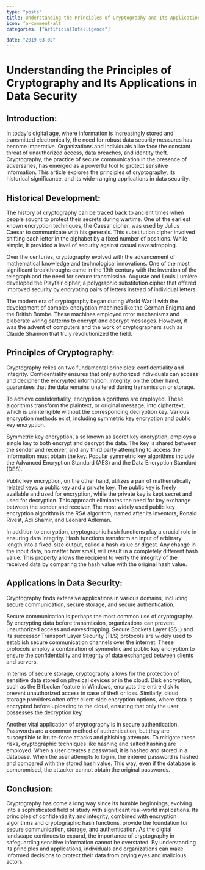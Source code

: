 ```yaml
---
type: "posts"
title: Understanding the Principles of Cryptography and Its Applications in Data Security
icon: fa-comment-alt
categories: ["ArtificialIntelligence"]

date: "2019-03-02"
---
```




# Understanding the Principles of Cryptography and Its Applications in Data Security

## Introduction:

In today's digital age, where information is increasingly stored and transmitted electronically, the need for robust data security measures has become imperative. Organizations and individuals alike face the constant threat of unauthorized access, data breaches, and identity theft. Cryptography, the practice of secure communication in the presence of adversaries, has emerged as a powerful tool to protect sensitive information. This article explores the principles of cryptography, its historical significance, and its wide-ranging applications in data security.

## Historical Development:

The history of cryptography can be traced back to ancient times when people sought to protect their secrets during wartime. One of the earliest known encryption techniques, the Caesar cipher, was used by Julius Caesar to communicate with his generals. This substitution cipher involved shifting each letter in the alphabet by a fixed number of positions. While simple, it provided a level of security against casual eavesdropping.

Over the centuries, cryptography evolved with the advancement of mathematical knowledge and technological innovations. One of the most significant breakthroughs came in the 19th century with the invention of the telegraph and the need for secure transmission. Auguste and Louis Lumière developed the Playfair cipher, a polygraphic substitution cipher that offered improved security by encrypting pairs of letters instead of individual letters.

The modern era of cryptography began during World War II with the development of complex encryption machines like the German Enigma and the British Bombe. These machines employed rotor mechanisms and elaborate wiring patterns to encrypt and decrypt messages. However, it was the advent of computers and the work of cryptographers such as Claude Shannon that truly revolutionized the field.

## Principles of Cryptography:

Cryptography relies on two fundamental principles: confidentiality and integrity. Confidentiality ensures that only authorized individuals can access and decipher the encrypted information. Integrity, on the other hand, guarantees that the data remains unaltered during transmission or storage.

To achieve confidentiality, encryption algorithms are employed. These algorithms transform the plaintext, or original message, into ciphertext, which is unintelligible without the corresponding decryption key. Various encryption methods exist, including symmetric key encryption and public key encryption.

Symmetric key encryption, also known as secret key encryption, employs a single key to both encrypt and decrypt the data. The key is shared between the sender and receiver, and any third party attempting to access the information must obtain the key. Popular symmetric key algorithms include the Advanced Encryption Standard (AES) and the Data Encryption Standard (DES).

Public key encryption, on the other hand, utilizes a pair of mathematically related keys: a public key and a private key. The public key is freely available and used for encryption, while the private key is kept secret and used for decryption. This approach eliminates the need for key exchange between the sender and receiver. The most widely used public key encryption algorithm is the RSA algorithm, named after its inventors, Ronald Rivest, Adi Shamir, and Leonard Adleman.

In addition to encryption, cryptographic hash functions play a crucial role in ensuring data integrity. Hash functions transform an input of arbitrary length into a fixed-size output, called a hash value or digest. Any change in the input data, no matter how small, will result in a completely different hash value. This property allows the recipient to verify the integrity of the received data by comparing the hash value with the original hash value.

## Applications in Data Security:

Cryptography finds extensive applications in various domains, including secure communication, secure storage, and secure authentication.

Secure communication is perhaps the most common use of cryptography. By encrypting data before transmission, organizations can prevent unauthorized access and eavesdropping. Secure Sockets Layer (SSL) and its successor Transport Layer Security (TLS) protocols are widely used to establish secure communication channels over the internet. These protocols employ a combination of symmetric and public key encryption to ensure the confidentiality and integrity of data exchanged between clients and servers.

In terms of secure storage, cryptography allows for the protection of sensitive data stored on physical devices or in the cloud. Disk encryption, such as the BitLocker feature in Windows, encrypts the entire disk to prevent unauthorized access in case of theft or loss. Similarly, cloud storage providers often offer client-side encryption options, where data is encrypted before uploading to the cloud, ensuring that only the user possesses the decryption key.

Another vital application of cryptography is in secure authentication. Passwords are a common method of authentication, but they are susceptible to brute-force attacks and phishing attempts. To mitigate these risks, cryptographic techniques like hashing and salted hashing are employed. When a user creates a password, it is hashed and stored in a database. When the user attempts to log in, the entered password is hashed and compared with the stored hash value. This way, even if the database is compromised, the attacker cannot obtain the original passwords.

## Conclusion:

Cryptography has come a long way since its humble beginnings, evolving into a sophisticated field of study with significant real-world implications. Its principles of confidentiality and integrity, combined with encryption algorithms and cryptographic hash functions, provide the foundation for secure communication, storage, and authentication. As the digital landscape continues to expand, the importance of cryptography in safeguarding sensitive information cannot be overstated. By understanding its principles and applications, individuals and organizations can make informed decisions to protect their data from prying eyes and malicious actors.